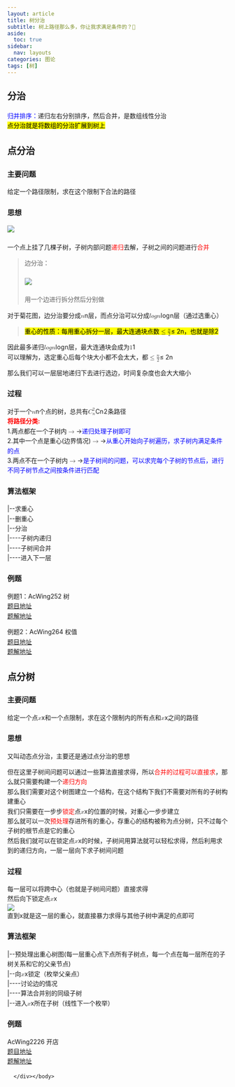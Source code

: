 ```yaml
---
layout: article
title: 树分治
subtitle: 树上路径那么多，你让我求满足条件的？🤔
aside:
  toc: true
sidebar:
  nav: layouts
categories: 图论
tags: [树]
---
```



<head>
        <link rel="stylesheet" href="https://cdn.jsdelivr.net/npm/katex@0.10.2/dist/katex.min.css" integrity="sha384-yFRtMMDnQtDRO8rLpMIKrtPCD5jdktao2TV19YiZYWMDkUR5GQZR/NOVTdquEx1j" crossorigin="anonymous">
<link href="https://cdn.jsdelivr.net/npm/katex-copytex@latest/dist/katex-copytex.min.css" rel="stylesheet" type="text/css">
        <link rel="stylesheet" href="https://cdn.jsdelivr.net/gh/Microsoft/vscode/extensions/markdown-language-features/media/markdown.css">
<link rel="stylesheet" href="https://cdn.jsdelivr.net/gh/Microsoft/vscode/extensions/markdown-language-features/media/highlight.css">
	<style>
            body {
                font-family: -apple-system, BlinkMacSystemFont, 'Segoe WPC', 'Segoe UI', system-ui, 'Ubuntu', 'Droid Sans', sans-serif;
                font-size: 14px;
                line-height: 1.6;
            }
	</style>
        <style>
		.task-list-item { list-style-type: none; } .task-list-item-checkbox { margin-left: -20px; vertical-align: middle; }
	</style>
</head>
<body>
      <div class="mume markdown-preview  ">
      <h2 class="mume-header" id="%E5%88%86%E6%B2%BB">&#x5206;&#x6CBB;</h2>

<p><span style="color: blue;">&#x5F52;&#x5E76;&#x6392;&#x5E8F;&#xFF1A;</span>&#x9012;&#x5F52;&#x5DE6;&#x53F3;&#x5206;&#x522B;&#x6392;&#x5E8F;&#xFF0C;&#x7136;&#x540E;&#x5408;&#x5E76;&#xFF0C;&#x662F;&#x6570;&#x7EC4;&#x7EBF;&#x6027;&#x5206;&#x6CBB;<br>
<mark>&#x70B9;&#x5206;&#x6CBB;&#x5C31;&#x662F;&#x5C06;&#x6570;&#x7EC4;&#x7684;&#x5206;&#x6CBB;&#x6269;&#x5C55;&#x5230;&#x6811;&#x4E0A;</mark></p>
<h2 class="mume-header" id="%E7%82%B9%E5%88%86%E6%B2%BB">&#x70B9;&#x5206;&#x6CBB;</h2>

<h3 class="mume-header" id="%E4%B8%BB%E8%A6%81%E9%97%AE%E9%A2%98">&#x4E3B;&#x8981;&#x95EE;&#x9898;</h3>

<p>&#x7ED9;&#x5B9A;&#x4E00;&#x4E2A;&#x8DEF;&#x5F84;&#x9650;&#x5236;&#xFF0C;&#x6C42;&#x5728;&#x8FD9;&#x4E2A;&#x9650;&#x5236;&#x4E0B;&#x5408;&#x6CD5;&#x7684;&#x8DEF;&#x5F84;</p>
<h3 class="mume-header" id="%E6%80%9D%E6%83%B3">&#x601D;&#x60F3;</h3>

<p><img src="https://i.loli.net/2021/09/28/6PbvQBg3aLcYUiT.png"><br><br>
&#x4E00;&#x4E2A;&#x70B9;&#x4E0A;&#x6302;&#x4E86;&#x51E0;&#x68F5;&#x5B50;&#x6811;&#xFF0C;&#x5B50;&#x6811;&#x5185;&#x90E8;&#x95EE;&#x9898;<span style="color: red;">&#x9012;&#x5F52;</span>&#x53BB;&#x89E3;&#xFF0C;&#x5B50;&#x6811;&#x4E4B;&#x95F4;&#x7684;&#x95EE;&#x9898;&#x8FDB;&#x884C;<span style="color: red;">&#x5408;&#x5E76;</span><br></p>
<blockquote>
<p>&#x8FB9;&#x5206;&#x6CBB;&#xFF1A;<br><br>
<img src="https://i.loli.net/2021/09/28/xVv6WJTrBR5fFlH.png"><br><br>
&#x7528;&#x4E00;&#x4E2A;&#x8FB9;&#x8FDB;&#x884C;&#x62C6;&#x5206;&#x7136;&#x540E;&#x5206;&#x522B;&#x505A;<br></p>
</blockquote>
<p>&#x5BF9;&#x4E8E;&#x83CA;&#x82B1;&#x56FE;&#xFF0C;&#x8FB9;&#x5206;&#x6CBB;&#x8981;&#x5206;&#x6210;<span class="katex"><span class="katex-mathml"><math xmlns="http://www.w3.org/1998/Math/MathML"><semantics><mrow><mi>n</mi></mrow><annotation encoding="application/x-tex">n</annotation></semantics></math></span><span class="katex-html" aria-hidden="true"><span class="base"><span class="strut" style="height:0.43056em;vertical-align:0em;"></span><span class="mord mathnormal">n</span></span></span></span>&#x5C42;&#xFF0C;&#x800C;&#x70B9;&#x5206;&#x6CBB;&#x53EF;&#x4EE5;&#x5206;&#x6210;<span class="katex"><span class="katex-mathml"><math xmlns="http://www.w3.org/1998/Math/MathML"><semantics><mrow><mi>l</mi><mi>o</mi><mi>g</mi><mi>n</mi></mrow><annotation encoding="application/x-tex">logn</annotation></semantics></math></span><span class="katex-html" aria-hidden="true"><span class="base"><span class="strut" style="height:0.8888799999999999em;vertical-align:-0.19444em;"></span><span class="mord mathnormal" style="margin-right:0.01968em;">l</span><span class="mord mathnormal">o</span><span class="mord mathnormal" style="margin-right:0.03588em;">g</span><span class="mord mathnormal">n</span></span></span></span>&#x5C42;&#xFF08;&#x901A;&#x8FC7;&#x9009;&#x91CD;&#x5FC3;&#xFF09;</p>
<blockquote>
<p><mark>&#x91CD;&#x5FC3;&#x7684;&#x6027;&#x8D28;&#xFF1A;&#x6BCF;&#x7528;&#x91CD;&#x5FC3;&#x62C6;&#x5206;&#x4E00;&#x5C42;&#xFF0C;&#x6700;&#x5927;&#x8FDE;&#x901A;&#x5757;&#x70B9;&#x6570;<span class="katex"><span class="katex-mathml"><math xmlns="http://www.w3.org/1998/Math/MathML"><semantics><mrow><mo>&#x2264;</mo><mfrac><mi>n</mi><mn>2</mn></mfrac></mrow><annotation encoding="application/x-tex">\le \frac n2</annotation></semantics></math></span><span class="katex-html" aria-hidden="true"><span class="base"><span class="strut" style="height:0.7719400000000001em;vertical-align:-0.13597em;"></span><span class="mrel">&#x2264;</span><span class="mspace" style="margin-right:0.2777777777777778em;"></span></span><span class="base"><span class="strut" style="height:1.040392em;vertical-align:-0.345em;"></span><span class="mord"><span class="mopen nulldelimiter"></span><span class="mfrac"><span class="vlist-t vlist-t2"><span class="vlist-r"><span class="vlist" style="height:0.695392em;"><span style="top:-2.6550000000000002em;"><span class="pstrut" style="height:3em;"></span><span class="sizing reset-size6 size3 mtight"><span class="mord mtight"><span class="mord mtight">2</span></span></span></span><span style="top:-3.23em;"><span class="pstrut" style="height:3em;"></span><span class="frac-line" style="border-bottom-width:0.04em;"></span></span><span style="top:-3.394em;"><span class="pstrut" style="height:3em;"></span><span class="sizing reset-size6 size3 mtight"><span class="mord mtight"><span class="mord mathnormal mtight">n</span></span></span></span></span><span class="vlist-s">&#x200B;</span></span><span class="vlist-r"><span class="vlist" style="height:0.345em;"><span></span></span></span></span></span><span class="mclose nulldelimiter"></span></span></span></span></span>&#xFF0C;&#x4E5F;&#x5C31;&#x662F;&#x9664;2</mark></p>
</blockquote>
<p>&#x56E0;&#x6B64;&#x6700;&#x591A;&#x9012;&#x5F52;<span class="katex"><span class="katex-mathml"><math xmlns="http://www.w3.org/1998/Math/MathML"><semantics><mrow><mi>l</mi><mi>o</mi><mi>g</mi><mi>n</mi></mrow><annotation encoding="application/x-tex">logn</annotation></semantics></math></span><span class="katex-html" aria-hidden="true"><span class="base"><span class="strut" style="height:0.8888799999999999em;vertical-align:-0.19444em;"></span><span class="mord mathnormal" style="margin-right:0.01968em;">l</span><span class="mord mathnormal">o</span><span class="mord mathnormal" style="margin-right:0.03588em;">g</span><span class="mord mathnormal">n</span></span></span></span>&#x5C42;&#xFF0C;&#x6700;&#x5927;&#x8FDE;&#x901A;&#x5757;&#x4F1A;&#x6210;&#x4E3A;<span class="katex"><span class="katex-mathml"><math xmlns="http://www.w3.org/1998/Math/MathML"><semantics><mrow><mn>1</mn></mrow><annotation encoding="application/x-tex">1</annotation></semantics></math></span><span class="katex-html" aria-hidden="true"><span class="base"><span class="strut" style="height:0.64444em;vertical-align:0em;"></span><span class="mord">1</span></span></span></span><br>
&#x53EF;&#x4EE5;&#x7406;&#x89E3;&#x4E3A;&#xFF0C;&#x9009;&#x5B9A;&#x91CD;&#x5FC3;&#x540E;&#x6BCF;&#x4E2A;&#x5757;&#x5927;&#x5C0F;&#x90FD;&#x4E0D;&#x4F1A;&#x592A;&#x5927;&#xFF0C;&#x90FD;<span class="katex"><span class="katex-mathml"><math xmlns="http://www.w3.org/1998/Math/MathML"><semantics><mrow><mo>&#x2264;</mo><mfrac><mi>n</mi><mn>2</mn></mfrac></mrow><annotation encoding="application/x-tex">\le \frac n2</annotation></semantics></math></span><span class="katex-html" aria-hidden="true"><span class="base"><span class="strut" style="height:0.7719400000000001em;vertical-align:-0.13597em;"></span><span class="mrel">&#x2264;</span><span class="mspace" style="margin-right:0.2777777777777778em;"></span></span><span class="base"><span class="strut" style="height:1.040392em;vertical-align:-0.345em;"></span><span class="mord"><span class="mopen nulldelimiter"></span><span class="mfrac"><span class="vlist-t vlist-t2"><span class="vlist-r"><span class="vlist" style="height:0.695392em;"><span style="top:-2.6550000000000002em;"><span class="pstrut" style="height:3em;"></span><span class="sizing reset-size6 size3 mtight"><span class="mord mtight"><span class="mord mtight">2</span></span></span></span><span style="top:-3.23em;"><span class="pstrut" style="height:3em;"></span><span class="frac-line" style="border-bottom-width:0.04em;"></span></span><span style="top:-3.394em;"><span class="pstrut" style="height:3em;"></span><span class="sizing reset-size6 size3 mtight"><span class="mord mtight"><span class="mord mathnormal mtight">n</span></span></span></span></span><span class="vlist-s">&#x200B;</span></span><span class="vlist-r"><span class="vlist" style="height:0.345em;"><span></span></span></span></span></span><span class="mclose nulldelimiter"></span></span></span></span></span></p>
<p>&#x90A3;&#x4E48;&#x6211;&#x4EEC;&#x53EF;&#x4EE5;&#x4E00;&#x5C42;&#x5C42;&#x5730;&#x9012;&#x5F52;&#x4E0B;&#x53BB;&#x8FDB;&#x884C;&#x9009;&#x8FB9;&#xFF0C;&#x65F6;&#x95F4;&#x590D;&#x6742;&#x5EA6;&#x4E5F;&#x4F1A;&#x5927;&#x5927;&#x7F29;&#x5C0F;</p>
<h3 class="mume-header" id="%E8%BF%87%E7%A8%8B">&#x8FC7;&#x7A0B;</h3>

<p>&#x5BF9;&#x4E8E;&#x4E00;&#x4E2A;<span class="katex"><span class="katex-mathml"><math xmlns="http://www.w3.org/1998/Math/MathML"><semantics><mrow><mi>n</mi></mrow><annotation encoding="application/x-tex">n</annotation></semantics></math></span><span class="katex-html" aria-hidden="true"><span class="base"><span class="strut" style="height:0.43056em;vertical-align:0em;"></span><span class="mord mathnormal">n</span></span></span></span>&#x4E2A;&#x70B9;&#x7684;&#x6811;&#xFF0C;&#x603B;&#x5171;&#x6709;<span class="katex"><span class="katex-mathml"><math xmlns="http://www.w3.org/1998/Math/MathML"><semantics><mrow><msubsup><mi>C</mi><mi>n</mi><mn>2</mn></msubsup></mrow><annotation encoding="application/x-tex">C_n^2</annotation></semantics></math></span><span class="katex-html" aria-hidden="true"><span class="base"><span class="strut" style="height:1.061108em;vertical-align:-0.247em;"></span><span class="mord"><span class="mord mathnormal" style="margin-right:0.07153em;">C</span><span class="msupsub"><span class="vlist-t vlist-t2"><span class="vlist-r"><span class="vlist" style="height:0.8141079999999999em;"><span style="top:-2.4530000000000003em;margin-left:-0.07153em;margin-right:0.05em;"><span class="pstrut" style="height:2.7em;"></span><span class="sizing reset-size6 size3 mtight"><span class="mord mathnormal mtight">n</span></span></span><span style="top:-3.063em;margin-right:0.05em;"><span class="pstrut" style="height:2.7em;"></span><span class="sizing reset-size6 size3 mtight"><span class="mord mtight">2</span></span></span></span><span class="vlist-s">&#x200B;</span></span><span class="vlist-r"><span class="vlist" style="height:0.247em;"><span></span></span></span></span></span></span></span></span></span>&#x6761;&#x8DEF;&#x5F84;<br>
<b><span style="color: red;">&#x5C06;&#x8DEF;&#x5F84;&#x5206;&#x7C7B;:</span></b><br>
1.&#x4E24;&#x70B9;&#x90FD;&#x5728;&#x4E00;&#x4E2A;&#x5B50;&#x6811;&#x5185;<span class="katex"><span class="katex-mathml"><math xmlns="http://www.w3.org/1998/Math/MathML"><semantics><mrow><mo>&#x2192;</mo></mrow><annotation encoding="application/x-tex">\rightarrow</annotation></semantics></math></span><span class="katex-html" aria-hidden="true"><span class="base"><span class="strut" style="height:0.36687em;vertical-align:0em;"></span><span class="mrel">&#x2192;</span></span></span></span><span style="color: blue;">&#x9012;&#x5F52;&#x5904;&#x7406;&#x5B50;&#x6811;&#x5373;&#x53EF;</span><br>
2.&#x5176;&#x4E2D;&#x4E00;&#x4E2A;&#x70B9;&#x662F;&#x91CD;&#x5FC3;(&#x8FB9;&#x754C;&#x60C5;&#x51B5;)<span class="katex"><span class="katex-mathml"><math xmlns="http://www.w3.org/1998/Math/MathML"><semantics><mrow><mo>&#x2192;</mo></mrow><annotation encoding="application/x-tex">\rightarrow</annotation></semantics></math></span><span class="katex-html" aria-hidden="true"><span class="base"><span class="strut" style="height:0.36687em;vertical-align:0em;"></span><span class="mrel">&#x2192;</span></span></span></span><span style="color: blue;">&#x4ECE;&#x91CD;&#x5FC3;&#x5F00;&#x59CB;&#x5411;&#x5B50;&#x6811;&#x904D;&#x5386;&#xFF0C;&#x6C42;&#x5B50;&#x6811;&#x5185;&#x6EE1;&#x8DB3;&#x6761;&#x4EF6;&#x7684;&#x70B9;</span><br>
3.&#x4E24;&#x70B9;&#x4E0D;&#x5728;&#x4E00;&#x4E2A;&#x5B50;&#x6811;&#x5185;<span class="katex"><span class="katex-mathml"><math xmlns="http://www.w3.org/1998/Math/MathML"><semantics><mrow><mo>&#x2192;</mo></mrow><annotation encoding="application/x-tex">\rightarrow</annotation></semantics></math></span><span class="katex-html" aria-hidden="true"><span class="base"><span class="strut" style="height:0.36687em;vertical-align:0em;"></span><span class="mrel">&#x2192;</span></span></span></span><span style="color:blue;">&#x662F;&#x5B50;&#x6811;&#x95F4;&#x7684;&#x95EE;&#x9898;&#xFF0C;&#x53EF;&#x4EE5;&#x6C42;&#x5B8C;&#x6BCF;&#x4E2A;&#x5B50;&#x6811;&#x7684;&#x8282;&#x70B9;&#x540E;&#xFF0C;&#x8FDB;&#x884C;&#x4E0D;&#x540C;&#x5B50;&#x6811;&#x8282;&#x70B9;&#x4E4B;&#x95F4;&#x6309;&#x6761;&#x4EF6;&#x8FDB;&#x884C;&#x5339;&#x914D;</span></p>
<h3 class="mume-header" id="%E7%AE%97%E6%B3%95%E6%A1%86%E6%9E%B6">&#x7B97;&#x6CD5;&#x6846;&#x67B6;</h3>

<p>|--&#x6C42;&#x91CD;&#x5FC3;<br>
|--&#x5220;&#x91CD;&#x5FC3;<br>
|--&#x5206;&#x6CBB;<br>
|----&#x5B50;&#x6811;&#x5185;&#x9012;&#x5F52;<br>
|----&#x5B50;&#x6811;&#x95F4;&#x5408;&#x5E76;<br>
|----&#x8FDB;&#x5165;&#x4E0B;&#x4E00;&#x5C42;</p>
<h3 class="mume-header" id="%E4%BE%8B%E9%A2%98">&#x4F8B;&#x9898;</h3>

<p>&#x4F8B;&#x9898;1&#xFF1A;AcWing252 &#x6811;<br>
<a href="https://www.acwing.com/problem/content/description/254/">&#x9898;&#x76EE;&#x5730;&#x5740;</a><br>
<a href="https://github.com/Chivas-Regal/ACM/blob/main/Code/%E5%9B%BE%E8%AE%BA/%E6%A0%91%E5%88%86%E6%B2%BB/%E7%82%B9%E5%88%86%E6%B2%BB/%E6%A0%91.md">&#x9898;&#x89E3;&#x5730;&#x5740;</a></p>
<p>&#x4F8B;&#x9898;2&#xFF1A;AcWing264 &#x6743;&#x503C;<br>
<a href="https://www.acwing.com/problem/content/266/">&#x9898;&#x76EE;&#x5730;&#x5740;</a><br>
<a href="https://github.com/Chivas-Regal/ACM/blob/main/Code/%E5%9B%BE%E8%AE%BA/%E6%A0%91%E5%88%86%E6%B2%BB/%E7%82%B9%E5%88%86%E6%B2%BB/%E6%9D%83%E5%80%BC.md">&#x9898;&#x89E3;&#x5730;&#x5740;</a></p>
<h2 class="mume-header" id="%E7%82%B9%E5%88%86%E6%A0%91">&#x70B9;&#x5206;&#x6811;</h2>

<h3 class="mume-header" id="%E4%B8%BB%E8%A6%81%E9%97%AE%E9%A2%98-1">&#x4E3B;&#x8981;&#x95EE;&#x9898;</h3>

<p>&#x7ED9;&#x5B9A;&#x4E00;&#x4E2A;&#x70B9;<span class="katex"><span class="katex-mathml"><math xmlns="http://www.w3.org/1998/Math/MathML"><semantics><mrow><mi>x</mi></mrow><annotation encoding="application/x-tex">x</annotation></semantics></math></span><span class="katex-html" aria-hidden="true"><span class="base"><span class="strut" style="height:0.43056em;vertical-align:0em;"></span><span class="mord mathnormal">x</span></span></span></span>&#x548C;&#x4E00;&#x4E2A;&#x70B9;&#x9650;&#x5236;&#xFF0C;&#x6C42;&#x5728;&#x8FD9;&#x4E2A;&#x9650;&#x5236;&#x5185;&#x7684;&#x6240;&#x6709;&#x70B9;&#x548C;<span class="katex"><span class="katex-mathml"><math xmlns="http://www.w3.org/1998/Math/MathML"><semantics><mrow><mi>x</mi></mrow><annotation encoding="application/x-tex">x</annotation></semantics></math></span><span class="katex-html" aria-hidden="true"><span class="base"><span class="strut" style="height:0.43056em;vertical-align:0em;"></span><span class="mord mathnormal">x</span></span></span></span>&#x4E4B;&#x95F4;&#x7684;&#x8DEF;&#x5F84;</p>
<h3 class="mume-header" id="%E6%80%9D%E6%83%B3-1">&#x601D;&#x60F3;</h3>

<p>&#x53C8;&#x53EB;&#x52A8;&#x6001;&#x70B9;&#x5206;&#x6CBB;&#xFF0C;&#x4E3B;&#x8981;&#x8FD8;&#x662F;&#x901A;&#x8FC7;&#x70B9;&#x5206;&#x6CBB;&#x7684;&#x601D;&#x60F3;</p>
<p>&#x4F46;&#x5728;&#x8FD9;&#x91CC;&#x5B50;&#x6811;&#x95F4;&#x95EE;&#x9898;&#x53EF;&#x4EE5;&#x901A;&#x8FC7;&#x4E00;&#x4E9B;&#x7B97;&#x6CD5;&#x76F4;&#x63A5;&#x6C42;&#x5F97;&#xFF0C;&#x6240;&#x4EE5;<span style="color: red;">&#x5408;&#x5E76;&#x7684;&#x8FC7;&#x7A0B;&#x53EF;&#x4EE5;&#x76F4;&#x63A5;&#x6C42;</span>&#xFF0C;&#x90A3;&#x4E48;&#x5C31;&#x53EA;&#x9700;&#x8981;&#x6784;&#x5EFA;&#x4E00;&#x4E2A;<span style="color: red;">&#x9012;&#x5F52;&#x65B9;&#x5411;</span><br>
&#x90A3;&#x4E48;&#x6211;&#x4EEC;&#x9700;&#x8981;&#x5BF9;&#x8FD9;&#x4E2A;&#x6811;&#x56FE;&#x5EFA;&#x7ACB;&#x4E00;&#x4E2A;&#x7ED3;&#x6784;&#xFF0C;&#x5728;&#x8FD9;&#x4E2A;&#x7ED3;&#x6784;&#x4E0B;&#x6211;&#x4EEC;&#x4E0D;&#x9700;&#x8981;&#x5BF9;&#x6240;&#x6709;&#x7684;&#x5B50;&#x6811;&#x6784;&#x5EFA;&#x91CD;&#x5FC3;<br>
&#x6211;&#x4EEC;&#x53EA;&#x9700;&#x8981;&#x5728;&#x4E00;&#x6B65;&#x6B65;<span style="color: red;">&#x9501;&#x5B9A;</span>&#x70B9;<span class="katex"><span class="katex-mathml"><math xmlns="http://www.w3.org/1998/Math/MathML"><semantics><mrow><mi>x</mi></mrow><annotation encoding="application/x-tex">x</annotation></semantics></math></span><span class="katex-html" aria-hidden="true"><span class="base"><span class="strut" style="height:0.43056em;vertical-align:0em;"></span><span class="mord mathnormal">x</span></span></span></span>&#x7684;&#x4F4D;&#x7F6E;&#x7684;&#x65F6;&#x5019;&#xFF0C;&#x5BF9;&#x91CD;&#x5FC3;&#x4E00;&#x6B65;&#x6B65;&#x5EFA;&#x7ACB;<br>
&#x90A3;&#x4E48;&#x5C31;&#x53EF;&#x4EE5;&#x4E00;&#x6B21;<span style="color: red;">&#x9884;&#x5904;&#x7406;</span>&#x5B58;&#x8FDB;&#x6240;&#x6709;&#x7684;&#x91CD;&#x5FC3;&#xFF0C;&#x5B58;&#x91CD;&#x5FC3;&#x7684;&#x7ED3;&#x6784;&#x88AB;&#x79F0;&#x4E3A;&#x70B9;&#x5206;&#x6811;&#xFF0C;&#x53EA;&#x4E0D;&#x8FC7;&#x6BCF;&#x4E2A;&#x5B50;&#x6811;&#x7684;&#x6839;&#x8282;&#x70B9;&#x662F;&#x5B83;&#x7684;&#x91CD;&#x5FC3;<br>
&#x7136;&#x540E;&#x6211;&#x4EEC;&#x5C31;&#x53EF;&#x4EE5;&#x5728;&#x9501;&#x5B9A;&#x70B9;<span class="katex"><span class="katex-mathml"><math xmlns="http://www.w3.org/1998/Math/MathML"><semantics><mrow><mi>x</mi></mrow><annotation encoding="application/x-tex">x</annotation></semantics></math></span><span class="katex-html" aria-hidden="true"><span class="base"><span class="strut" style="height:0.43056em;vertical-align:0em;"></span><span class="mord mathnormal">x</span></span></span></span>&#x7684;&#x65F6;&#x5019;&#xFF0C;&#x5B50;&#x6811;&#x95F4;&#x7528;&#x7B97;&#x6CD5;&#x5C31;&#x53EF;&#x4EE5;&#x8F7B;&#x677E;&#x6C42;&#x5F97;&#xFF0C;&#x7136;&#x540E;&#x5229;&#x7528;&#x6C42;&#x5230;&#x7684;&#x9012;&#x5F52;&#x65B9;&#x5411;&#xFF0C;&#x4E00;&#x5C42;&#x4E00;&#x5C42;&#x5411;&#x4E0B;&#x6C42;&#x5B50;&#x6811;&#x95F4;&#x95EE;&#x9898;</p>
<h3 class="mume-header" id="%E8%BF%87%E7%A8%8B-1">&#x8FC7;&#x7A0B;</h3>

<p>&#x6BCF;&#x4E00;&#x5C42;&#x53EF;&#x4EE5;&#x5C06;&#x8DE8;&#x4E2D;&#x5FC3;&#xFF08;&#x4E5F;&#x5C31;&#x662F;&#x5B50;&#x6811;&#x95F4;&#x95EE;&#x9898;&#xFF09;&#x76F4;&#x63A5;&#x6C42;&#x5F97;<br>
&#x7136;&#x540E;&#x5411;&#x4E0B;&#x9501;&#x5B9A;&#x70B9;<span class="katex"><span class="katex-mathml"><math xmlns="http://www.w3.org/1998/Math/MathML"><semantics><mrow><mi>x</mi></mrow><annotation encoding="application/x-tex">x</annotation></semantics></math></span><span class="katex-html" aria-hidden="true"><span class="base"><span class="strut" style="height:0.43056em;vertical-align:0em;"></span><span class="mord mathnormal">x</span></span></span></span><br>
<img src="https://i.loli.net/2021/09/28/GZ1rnP83hTMkIbs.png"><br>
&#x76F4;&#x5230;x&#x5C31;&#x662F;&#x8FD9;&#x4E00;&#x5C42;&#x7684;&#x91CD;&#x5FC3;&#xFF0C;&#x5C31;&#x76F4;&#x63A5;&#x66B4;&#x529B;&#x6C42;&#x5F97;&#x4E0E;&#x5176;&#x4ED6;&#x5B50;&#x6811;&#x4E2D;&#x6EE1;&#x8DB3;&#x7684;&#x70B9;&#x5373;&#x53EF;</p>
<h3 class="mume-header" id="%E7%AE%97%E6%B3%95%E6%A1%86%E6%9E%B6-1">&#x7B97;&#x6CD5;&#x6846;&#x67B6;</h3>

<p>|--&#x9884;&#x5904;&#x7406;&#x51FA;&#x91CD;&#x5FC3;&#x6811;&#x56FE;(&#x6BCF;&#x4E00;&#x5C42;&#x91CD;&#x5FC3;&#x70B9;&#x4E0B;&#x70B9;&#x6240;&#x6709;&#x5B50;&#x6811;&#x70B9;&#xFF0C;&#x6BCF;&#x4E00;&#x4E2A;&#x70B9;&#x5728;&#x6BCF;&#x4E00;&#x5C42;&#x6240;&#x5728;&#x7684;&#x5B50;&#x6811;&#x5173;&#x7CFB;&#x548C;&#x5B83;&#x7684;&#x7236;&#x4EB2;&#x8282;&#x70B9;)<br>
|--&#x5411;<span class="katex"><span class="katex-mathml"><math xmlns="http://www.w3.org/1998/Math/MathML"><semantics><mrow><mi>x</mi></mrow><annotation encoding="application/x-tex">x</annotation></semantics></math></span><span class="katex-html" aria-hidden="true"><span class="base"><span class="strut" style="height:0.43056em;vertical-align:0em;"></span><span class="mord mathnormal">x</span></span></span></span>&#x9501;&#x5B9A;&#xFF08;&#x679A;&#x4E3E;&#x7236;&#x4EB2;&#x70B9;&#xFF09;<br>
|----&#x8BA8;&#x8BBA;&#x8FB9;&#x7684;&#x60C5;&#x51B5;<br>
|----&#x7B97;&#x6CD5;&#x5408;&#x5E76;&#x522B;&#x7684;&#x540C;&#x7EA7;&#x5B50;&#x6811;<br>
|--&#x8FDB;&#x5165;<span class="katex"><span class="katex-mathml"><math xmlns="http://www.w3.org/1998/Math/MathML"><semantics><mrow><mi>x</mi></mrow><annotation encoding="application/x-tex">x</annotation></semantics></math></span><span class="katex-html" aria-hidden="true"><span class="base"><span class="strut" style="height:0.43056em;vertical-align:0em;"></span><span class="mord mathnormal">x</span></span></span></span>&#x6240;&#x5728;&#x5B50;&#x6811;&#xFF08;&#x7EBF;&#x6027;&#x4E0B;&#x4E00;&#x4E2A;&#x679A;&#x4E3E;&#xFF09;</p>
<h3 class="mume-header" id="%E4%BE%8B%E9%A2%98-1">&#x4F8B;&#x9898;</h3>

<p>AcWing2226 &#x5F00;&#x5E97;<br>
<a href="https://www.acwing.com/problem/content/description/2228/">&#x9898;&#x76EE;&#x5730;&#x5740;</a><br>
<a href="https://github.com/Chivas-Regal/ACM/blob/main/Code/%E5%9B%BE%E8%AE%BA/%E6%A0%91%E5%88%86%E6%B2%BB/%E7%82%B9%E5%88%86%E6%A0%91/%E5%BC%80%E5%BA%97.md">&#x9898;&#x89E3;&#x5730;&#x5740;</a></p>

      </div></body>
